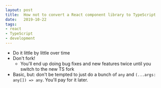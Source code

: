 ```yaml
---
layout: post
title:  How not to convert a React component library to TypeScript
date:   2019-10-22
tags:
- react
- TypeScript
- development 
---
```


* Do it little by little over time
* Don't fork!
  * You'll end up doing bug fixes and new features twice until you switch to the new TS fork
* Basic, but: don't be tempted to just do a bunch of `any` and `(...args: any[]) => any`. You'll pay for it later.
